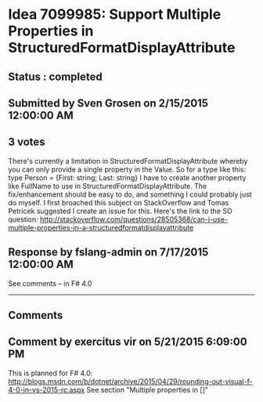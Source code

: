 # Idea 7099985: Support Multiple Properties in StructuredFormatDisplayAttribute #

## Status : completed

## Submitted by Sven Grosen on 2/15/2015 12:00:00 AM

## 3 votes

There's currently a limitation in StructuredFormatDisplayAttribute whereby you can only provide a single property in the Value.
So for a type like this: type Person = {First: string; Last: string} I have to create another property like FullName to use in StructuredFormatDisplayAttribute. The fix/enhancement should be easy to do, and something I could probably just do myself.
I first broached this subject on StackOverflow and Tomas Petricek suggested I create an issue for this. Here's the link to the SO question: http://stackoverflow.com/questions/28505368/can-i-use-multiple-properties-in-a-structuredformatdisplayattribute



## Response by fslang-admin on 7/17/2015 12:00:00 AM

See comments – in F# 4.0

------------------------
## Comments


## Comment by exercitus vir on 5/21/2015 6:09:00 PM
This is planned for F# 4.0: http://blogs.msdn.com/b/dotnet/archive/2015/04/29/rounding-out-visual-f-4-0-in-vs-2015-rc.aspx
See section "Multiple properties in [<StructuredFormatDisplay>]"

